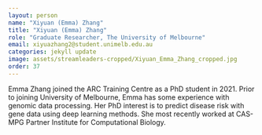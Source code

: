 ```yaml
---
layout: person
name: "Xiyuan (Emma) Zhang"
title: "Xiyuan (Emma) Zhang"
role: "Graduate Researcher, The University of Melbourne"
email: xiyuazhang2@student.unimelb.edu.au
categories: jekyll update
image: assets/streamleaders-cropped/Xiyuan_Emma_Zhang_cropped.jpg
order: 37
---
```

Emma Zhang joined the ARC Training Centre as a PhD student in 2021. Prior to joining University of Melbourne, Emma has some experience with genomic data processing. Her PhD interest is to predict disease risk with gene data using deep learning methods. She most recently worked at CAS-MPG Partner Institute for Computational Biology.

